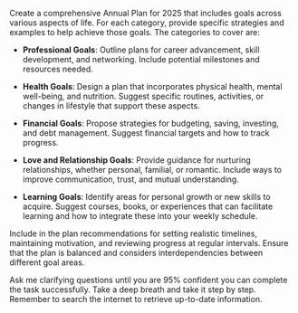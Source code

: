 Create a comprehensive Annual Plan for 2025 that includes goals across various aspects of life. For each category, provide specific strategies and examples to help achieve those goals. The categories to cover are:

- **Professional Goals**: Outline plans for career advancement, skill development, and networking. Include potential milestones and resources needed.

- **Health Goals**: Design a plan that incorporates physical health, mental well-being, and nutrition. Suggest specific routines, activities, or changes in lifestyle that support these aspects.

- **Financial Goals**: Propose strategies for budgeting, saving, investing, and debt management. Suggest financial targets and how to track progress.

- **Love and Relationship Goals**: Provide guidance for nurturing relationships, whether personal, familial, or romantic. Include ways to improve communication, trust, and mutual understanding.

- **Learning Goals**: Identify areas for personal growth or new skills to acquire. Suggest courses, books, or experiences that can facilitate learning and how to integrate these into your weekly schedule.

Include in the plan recommendations for setting realistic timelines, maintaining motivation, and reviewing progress at regular intervals. Ensure that the plan is balanced and considers interdependencies between different goal areas.

Ask me clarifying questions until you are 95% confident you can complete the task successfully. Take a deep breath and take it step by step. Remember to search the internet to retrieve up-to-date information.